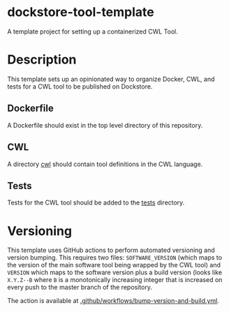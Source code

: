 # dockstore-tool-template
A template project for setting up a containerized CWL Tool.

# Description

This template sets up an opinionated way to organize Docker, CWL, and tests for a CWL tool to be published on Dockstore.

## Dockerfile

A Dockerfile should exist in the top level directory of this repository.

## CWL

A directory [cwl](cwl) should contain tool definitions in the CWL language.

## Tests

Tests for the CWL tool should be added to the [tests](tests) directory.

# Versioning

This template uses GitHub actions to perform automated versioning and version bumping. This requires two files: `SOFTWARE_VERSION` (which maps to the version of the main software tool being wrapped by the CWL tool) and `VERSION` which maps to the software version plus a build version (looks like `X.Y.Z--B` where `B` is a monotonically increasing integer that is increased on every push to the master branch of the repository.

The action is available at [.github/workflows/bump-version-and-build.yml](.github/workflows/bump-version-and-build.yml).
